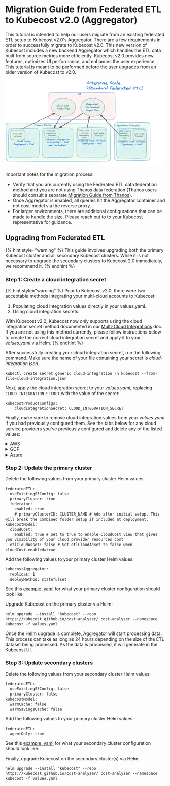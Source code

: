 # Migration Guide from Federated ETL to Kubecost v2.0 (Aggregator)

This tutorial is intended to help our users migrate from an existing federated ETL setup to Kubecost v2.0's Aggregator. There are a few requirements in order to successfully migrate to Kubecost v2.0. This new version of Kubecost includes a new backend Aggregator which handles the ETL data built from source metrics more efficiently. Kubecost v2.0 provides new features, optimizes UI performance, and enhances the user experience. This tutorial is meant to be performed before the user upgrades from an older version of Kubecost to v2.0.

![Aggregator Architecture](/images/aggregator-architecture.png)

Important notes for the migration process:

* Verify that you are currently using the Federated ETL data federation method and you are not using Thanos data federation (Thanos users should consult a separate [Migration Guide from Thanos](/install-and-configure/install/multi-cluster/federated-etl/thanos-migration-guide.md)).
* Once Aggregator is enabled, all queries hit the Aggregator container and not cost-model via the reverse proxy.
* For larger environments, there are additional configurations that can be made to handle the size. Please reach out to to your Kubecost representative for guidance.

## Upgrading from Federated ETL

{% hint style="warning" %}
This guide involves upgrading both the primary Kubecost cluster and all secondary Kubecost clusters.  While it is not necessary to upgrade the secondary clusters to Kubecost 2.0 immediately, we recommend it.
{% endhint %}

### Step 1: Create a cloud integration secret

{% hint style="warning" %}
Prior to Kubecost v2.0, there were two acceptable methods integrating your multi-cloud accounts to Kubecost:

1. Populating cloud integration values directly in your values.yaml.
2. Using cloud integration secrets.

With Kubecost v2.0, Kubecost now only supports using the cloud integration secret method documented in our [Multi-Cloud Integrations](/install-and-configure/install/cloud-integration/multi-cloud.md) doc. If you are not using this method currently, please follow instructions below to create the correct cloud integration secret and apply it to your *values.yaml* via Helm.
{% endhint %}

After successfully creating your cloud integration secret, run the following command. Make sure the name of your file containing your secret is *cloud-integration.json*.

```
kubectl create secret generic cloud-integration -n kubecost --from-file=cloud-integration.json
```

Next, apply the cloud integration secret to your *values.yaml*, replacing `CLOUD_INTEGRATION_SECRET` with the value of the secret:

```
kubecostProductConfigs:
    cloudIntegrationSecret: CLOUD_INTEGRATION_SECRET
```

Finally, make sure to remove cloud integration values from your *values.yaml* if you had previously configured them. See the tabs below for any cloud service providers you've previously configured and delete any of the listed values:

<details>

<summary>AWS</summary>

```
athenaProjectID: "530337586277" # The AWS AccountID where the Athena CUR is. Generally your management account
athenaBucketName: "s3://aws-athena-query-results-530337586277-us-east-1"
athenaRegion: us-east-1
athenaDatabase: athenacurcfn_athena_test1
athenaTable: "athena_test1"
athenaWorkgroup: "primary" # The default workgroup in AWS is 'primary'
masterPayerARN: ""
projectID: "123456789"  # Also known as AccountID on AWS -- the current account/project that this instance of Kubecost is deployed on.
```

</details>

<details>

<summary>GCP</summary>

```
projectID: "123456789"
gcpSecretName: gcp-secret # Name of a secret representing the GCP service key
gcpSecretKeyName: compute-viewer-kubecost-key.json # Name of the secret's key containing the gcp service key
bigQueryBillingDataDataset: billing_data.gcp_billing_export_v1_01AC9F_74CF1D_5565A2
```

</details>

<details>

<summary>Azure</summary>

```
azureBillingRegion: US # Represents 2-letter region code, e.g. West Europe = NL, Canada = CA. ref: https://en.wikipedia.org/wiki/List_of_ISO_3166_country_codes
azureSubscriptionID: 0bd50fdf-c923-4e1e-850c-196dd3dcc5d3
azureClientID: f2ef6f7d-71fb-47c8-b766-8d63a19db017
azureTenantID: 72faf3ff-7a3f-4597-b0d9-7b0b201bb23a
azureClientPassword: fake key # Only use if your values.yaml are stored encrypted. Otherwise provide an existing secret via serviceKeySecretName
```

</details>

### Step 2: Update the primary cluster


Delete the following values from your primary cluster Helm values:

```
federatedETL:
  useExistingS3Config: false
  primaryCluster: true
  federator:
    enabled: true
    # primaryClusterID: CLUSTER_NAME # Add after initial setup. This will break the combined folder setup if included at deployment.
kubecostModel:
  cloudCost:
    enabled: true # Set to true to enable CloudCost view that gives you visibility of your Cloud provider resources cost
  etlCloudAsset: false # Set etlCloudAsset to false when cloudCost.enabled=true
```

Add the following values to your primary cluster Helm values:

```
kubecostAggregator:
  replicas: 1
  deployMethod: statefulset
```
See this [example .yaml](https://github.com/kubecost/poc-common-configurations/blob/main/etl-federation-aggregator/primary-aggregator.yaml#L1-L14) for what your primary cluster configuration should look like.


Upgrade Kubecost on the primary cluster via Helm:

```
helm upgrade --install "kubecost" --repo https://kubecost.github.io/cost-analyzer/ cost-analyzer --namespace kubecost -f values.yaml
```

Once the Helm upgrade is complete, Aggregator will start processing data. This process can take as long as 24 hours depending on the size of the ETL dataset being processed. As the data is processed, it will generate in the Kubecost UI.

### Step 3: Update secondary clusters

Delete the following values from your secondary cluster Helm values:

```
federatedETL:
  useExistingS3Config: false
  primaryCluster: false
kubecostModel:
  warmCache: false
  warmSavingsCache: false
```

Add the following values to your primary cluster Helm values:

```
federatedETL:
  agentOnly: true
```

See this [example .yaml](https://github.com/kubecost/poc-common-configurations/blob/main/etl-federation-aggregator/secondary-federated.yaml#L8-L15) for what your secondary cluster configuration should look like.

Finally, upgrade Kubecost on the secondary cluster(s) via Helm:

```
helm upgrade --install "kubecost" --repo https://kubecost.github.io/cost-analyzer/ cost-analyzer --namespace kubecost -f values.yaml
```